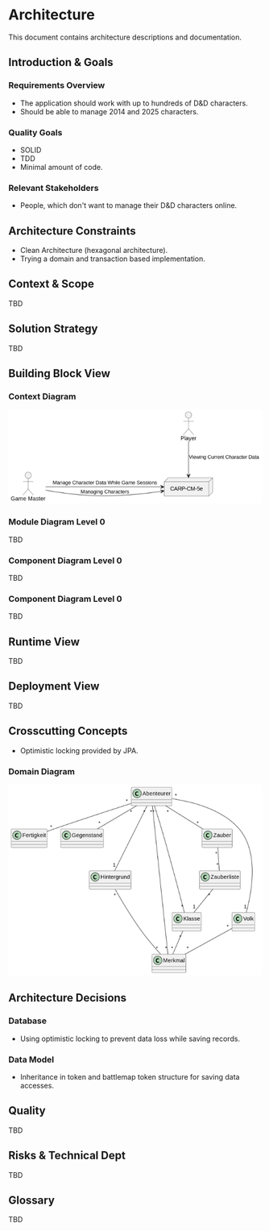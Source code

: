 # Architecture 

This document contains architecture descriptions and documentation.


## Introduction & Goals

### Requirements Overview

* The application should work with up to hundreds of D&amp;D characters.
* Should be able to manage 2014 and 2025 characters.


### Quality Goals

* SOLID
* TDD
* Minimal amount of code.


### Relevant Stakeholders

* People, which don't want to manage their D&amp;D characters online.


## Architecture Constraints

* Clean Architecture (hexagonal architecture).
* Trying a domain and transaction based implementation.


## Context & Scope

TBD


## Solution Strategy

TBD


## Building Block View

### Context Diagram

![context diagram](./context-diagram.png)


### Module Diagram Level 0

TBD


### Component Diagram Level 0

TBD


### Component Diagram Level 0

TBD


## Runtime View

TBD


## Deployment View

TBD


## Crosscutting Concepts

* Optimistic locking provided by JPA.


### Domain Diagram

![domain diagram level 0](./domain-diagram-level-0.png)


## Architecture Decisions

### Database

* Using optimistic locking to prevent data loss while saving records.

### Data Model

* Inheritance in token and battlemap token structure for saving data accesses.


## Quality

TBD


## Risks & Technical Dept

TBD


## Glossary

TBD